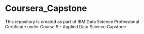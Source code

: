 # Coursera_Capstone
This repository is created as part of IBM Data Science Professional Certificate under Course 9 - Applied Data Science Capstone

